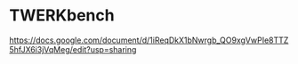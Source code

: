 # TWERKbench

https://docs.google.com/document/d/1iReqDkX1bNwrgb_QO9xgVwPIe8TTZ5hfJX6i3jVqMeg/edit?usp=sharing
